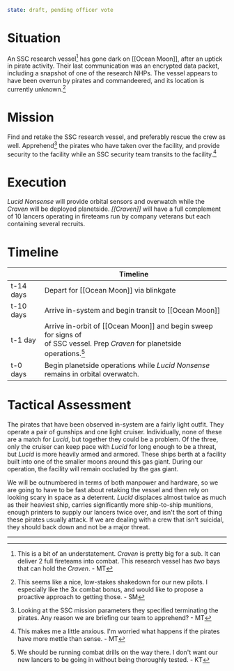```yaml
state: draft, pending officer vote
```

# Situation
An SSC research vessel[^1] has gone dark on [[Ocean Moon]], after an uptick in pirate activity.  Their last communication was an encrypted data packet, including a snapshot of one of the research NHPs.  The vessel appears to have been overrun by pirates and commandeered, and its location is currently unknown.[^2]

# Mission
Find and retake the SSC research vessel, and preferably rescue the crew as well.  Apprehend[^3] the pirates who have taken over the facility, and provide security to the facility while an SSC security team transits to the facility.[^5]

# Execution
*Lucid Nonsense* will provide orbital sensors and overwatch while the *Craven* will be deployed planetside.  *[[Craven]]* will have a full complement of 10 lancers operating in fireteams run by company veterans but each containing several recruits.

# Timeline

|           | Timeline                                                                                                                          |
| --------- | --------------------------------------------------------------------------------------------------------------------------------- |
| t-14 days | Depart for [[Ocean Moon]] via blinkgate                                                                                           |
| t-10 days | Arrive in-system and begin transit to [[Ocean Moon]]                                                                              |
| t-1 day   | Arrive in-orbit of [[Ocean Moon]] and begin sweep for signs of <br>  of SSC vessel.  Prep *Craven* for planetside operations.[^4] |
| t-0 days  | Begin planetside operations while *Lucid Nonsense* remains in orbital overwatch.                                                  |
# Tactical Assessment
The pirates that have been observed in-system are a fairly light outfit.  They operate a pair of gunships and one light cruiser.  Individually, none of these are a match for *Lucid*, but together they could be a problem.  Of the three, only the cruiser can keep pace with *Lucid* for long enough to be a threat, but *Lucid* is more heavily armed and armored.  These ships berth at a facility built into one of the smaller moons around this gas giant.  During our operation, the facility will remain occluded by the gas giant.

We will be outnumbered in terms of both manpower and hardware, so we are going to have to be fast about retaking the vessel and then rely on looking scary in space as a deterrent.  *Lucid* displaces almost twice as much as their heaviest ship, carries significantly more ship-to-ship munitions, enough printers to supply our lancers twice over, and isn't the sort of thing these pirates usually attack.  If we are dealing with a crew that isn't suicidal, they should back down and not be a major threat.

----

[^1]: This is a bit of an understatement.  *Craven* is pretty big for a sub.  It can deliver 2 full fireteams into combat.  This research vessel has *two* bays that can hold the *Craven*. - MT

[^2]: This seems like a nice, low-stakes shakedown for our new pilots.  I especially like the 3x combat bonus, and would like to propose a proactive approach to getting those.  - SM

[^3]: Looking at the SSC mission parameters they specified terminating the pirates.  Any reason we are briefing our team to apprehend?  - MT

[^4]: We should be running combat drills on the way there.  I don't want our new lancers to be going in without being thoroughly tested. - KT

[^5]: This makes me a little anxious.  I'm worried what happens if the pirates have more mettle than sense. - MT
